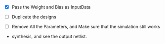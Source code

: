 - [x] Pass the Weight and Bias as InputData

- [ ] Duplicate the designs 

- [ ] Remove All the Parameters, and Make sure that the simulation still works

- synthesis, and see the output netlist.
